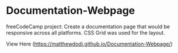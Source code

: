 # Documentation-Webpage
freeCodeCamp project: Create a documentation page that would be responsive across all platforms. CSS Grid was used for the layout.

View Here (https://matthewdodi.github.io/Documentation-Webpage/)
